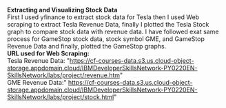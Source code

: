 **Extracting and Visualizing Stock Data**
<br>
First I used yfinance to extract stock data for Tesla then I used Web scraping to extract Tesla Revenue Data, finally I plotted the Tesla Stock graph to compare stock data with revenue data. I have followed exat same process for GameStop stock data, stock symbol GME, and GameStop Revenue Data and finally, plotted the GameStop graphs.
<br>
**URL used for Web Scraping:**
<br>
Tesla Revenue Data: "https://cf-courses-data.s3.us.cloud-object-storage.appdomain.cloud/IBMDeveloperSkillsNetwork-PY0220EN-SkillsNetwork/labs/project/revenue.htm"
<br>
GME Revenue Data:" https://cf-courses-data.s3.us.cloud-object-storage.appdomain.cloud/IBMDeveloperSkillsNetwork-PY0220EN-SkillsNetwork/labs/project/stock.html"
